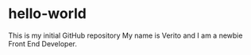 # hello-world
This is my initial GitHub repository
My name is Verito and I am a newbie Front End Developer.

